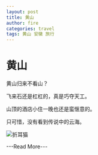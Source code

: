 ```yaml
---
layout: post
title: 黄山
author: fire
categories: travel 
tags: 黄山 安徽 旅行
---
```


黄山
===

黄山归来不看山？

飞来石还是杠杠的，真是巧夺天工。

山顶的酒店小住一晚也还是蛮惬意的。

只可惜，没有看到传说中的云海。

![折耳猫](http://image.sideproject.cn/zheermao.jpg)


---Read More---
